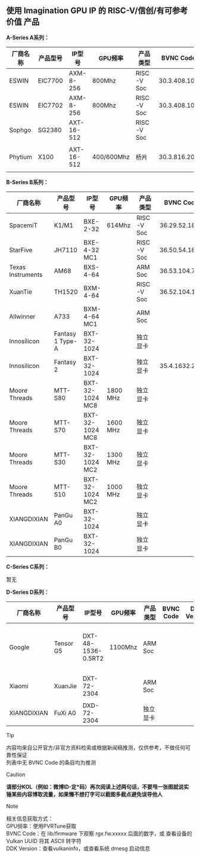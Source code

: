## 使用 Imagination GPU IP 的 RISC-V/信创/有可参考价值 产品



**A-Series A系列：**

| 厂商名称 | 产品型号 | IP型号     | GPU频率    | 产品类型   | BVNC Code    | DDK Version  | 来源/备注                                                    |
| -------- | -------- | ---------- | ---------- | ---------- | ------------ | ------------ | ------------------------------------------------------------ |
| ESWIN    | EIC7700  | AXM-8-256  | 800Mhz     | RISC-V Soc | 30.3.408.101 | 24.2@6643903 | 自购验证                                                     |
| ESWIN    | EIC7702  | AXM-8-256  | 800Mhz     | RISC-V Soc | 30.3.408.101 | 24.2@6643903 | 自购验证（使用EIC7700判断）                                  |
| Sophgo   | SG2380   | AXT-16-512 |            | RISC-V Soc |              |              | https://milkv.io/chips/sg2380                                |
| Phytium  | X100     | AXT-16-512 | 400/600Mhz | 桥片       | 30.3.816.20  | 1.16@6099580 | 自购验证（GPU频率根据文档可得有两种规格，同时还有不带GPU的版本） |

**B-Series B系列：**

| 厂商名称          | 产品型号         | IP型号          | GPU频率  | 产品类型   | BVNC Code     | DDK Version  | 来源/备注                                           |
| ----------------- | ---------------- | --------------- | -------- | ---------- | ------------- | ------------ | --------------------------------------------------- |
| SpacemiT          | K1/M1            | BXE-2-32        | 614Mhz   | RISC-V Soc | 36.29.52.182  | 24.2@6603887 | 自购验证                                            |
| StarFive          | JH7110           | BXE-4-32 MC1    |          | RISC-V Soc | 36.50.54.182  | 1.19         | 自购验证                                            |
| Texas Instruments | AM68             | BXS-4-64        |          | ARM Soc    | 36.53.104.796 | 24.2@6643903 | 自购验证                                            |
| XuanTie           | TH1520           | BXM-4-64        |          | RISC-V Soc | 36.52.104.182 | 1.17@6210866 | 自购验证                                            |
| Allwinner         | A733             | BXM-4-64 MC1    |          | ARM Soc    |               | 24.1         | https://www.notebookcheck-cn.com/A733.951900.0.html |
| Innosilicon       | Fantasy 1 Type-A | BXT-32-1024     |          | 独立显卡   |               |              | https://www.design-reuse-china.com/news/202202135   |
| Innosilicon       | Fantasy 2        | BXT-32-1024     |          | 独立显卡   | 35.4.1632.23  |              |                                                     |
| Moore Threads     | MTT-S80          | BXT-32-1024 MC8 | 1800 MHz | 独立显卡   |               |              |                                                     |
| Moore Threads     | MTT-S70          | BXT-32-1024 MC8 | 1600 MHz | 独立显卡   |               |              |                                                     |
| Moore Threads     | MTT-S30          | BXT-32-1024 MC2 | 1300 MHz | 独立显卡   |               |              |                                                     |
| Moore Threads     | MTT-S10          | BXT-32-1024 MC2 | 1000 MHz | 独立显卡   |               |              |                                                     |
| XIANGDIXIAN       | PanGu A0         | BXT-32-1024     |          | 独立显卡   |               |              |                                                     |
| XIANGDIXIAN       | PanGu B0         | BXT-32-1024     |          | 独立显卡   |               |              |                                                     |

**C-Series C系列：**

暂无

**D-Series D系列：**

| 厂商名称    | 产品型号  | IP型号             | GPU频率 | 产品类型 | BVNC Code | DDK Version | 来源/备注                                                    |
| ----------- | --------- | ------------------ | ------- | -------- | --------- | ----------- | ------------------------------------------------------------ |
| Google      | Tensor G5 | DXT-48-1536-0.5RT2 | 1100Mhz | ARM Soc  |           |             | https://www.androidpolice.com/google-pixel-10-tensor-g5-may-not-deliver-performance-boost/<br />同时根据官方网页显示DXT-48-1536型号为DXT-48-1536-0.5RT2<br />https://www.imaginationtech.com/product/img-dxt-48-1536/ |
| Xiaomi      | XuanJie   | DXT-72-2304        |         | ARM Soc  |           |             | 本处出处来源微博（内容已被删除出处无法考究），另有酷安来源为：CXT-48-1536<br />但根据IMG产品宣传文档推测为DXT系列 |
| XIANGDIXIAN | FuXi A0   | DXD-72-2304        |         | 独立显卡 |           |             | https://www.imaginationtech.com/products/gpu/img-dxd-gpu/    |


> [!TIP]
> 内容均来自公开官方/非官方资料检索或根据新闻稿推测，仅供参考，不做任何可靠性保证<br />列表中无 BVNC Code 的条目均为推测


> [!CAUTION]
>**请部分KOL（例如：微博ID-定*码）再次阅读上述两句话，不要甩一张图就说实锤某些内容博取流量，如果懒不想打字可以截图多截点避免误导他人**


> [!NOTE]
> 相关信息获取方式：<br />
> GPU频率：使用PVRTune获取<br />
> BVNC Code：在 lib/firmware 下观察 rgx.fw.xxxxx 后面的数字，或 查看设备的 Vulkan UUID 将其 ASCII 转字符<br />
> DDK Version：查看vulkaninfo，或查看系统 dmesg 启动信息<br />

